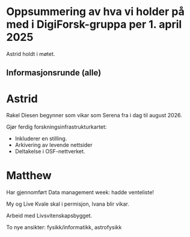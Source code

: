 # Oppsummering av hva vi holder på med i DigiForsk-gruppa per 1. april 2025

Astrid holdt i møtet.

## Informasjonsrunde (alle)

# Astrid

Rakel Diesen begynner som vikar som Serena fra i dag til august 2026.

Gjør ferdig forskningsinfrastrukturkartet:

- Inkluderer en stilling.
- Arkivering av levende nettsider
- Deltakelse i OSF-nettverket.

# Matthew

Har gjennomført Data management week: hadde venteliste!

My og Live Kvale skal i permisjon, Ivana blir vikar.

Arbeid med Livsvitenskapsbygget.

To nye ansikter: fysikk/informatikk, astrofysikk
